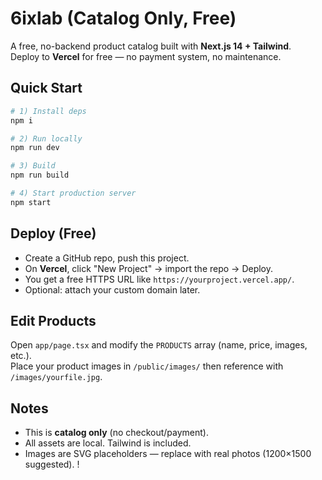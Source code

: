 
# 6ixlab (Catalog Only, Free)

A free, no-backend product catalog built with **Next.js 14 + Tailwind**.  
Deploy to **Vercel** for free — no payment system, no maintenance.

## Quick Start
```bash
# 1) Install deps
npm i

# 2) Run locally
npm run dev

# 3) Build
npm run build

# 4) Start production server
npm start
```

## Deploy (Free)
- Create a GitHub repo, push this project.
- On **Vercel**, click "New Project" → import the repo → Deploy.
- You get a free HTTPS URL like `https://yourproject.vercel.app/`.
- Optional: attach your custom domain later.

## Edit Products
Open `app/page.tsx` and modify the `PRODUCTS` array (name, price, images, etc.).  
Place your product images in `/public/images/` then reference with `/images/yourfile.jpg`.

## Notes
- This is **catalog only** (no checkout/payment).
- All assets are local. Tailwind is included.
- Images are SVG placeholders — replace with real photos (1200×1500 suggested).
!